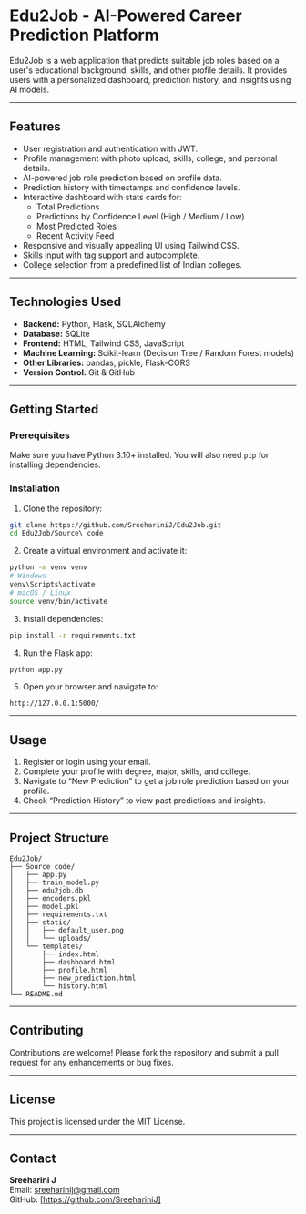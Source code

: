 # Edu2Job - AI-Powered Career Prediction Platform

Edu2Job is a web application that predicts suitable job roles based on a user's educational background, skills, and other profile details. It provides users with a personalized dashboard, prediction history, and insights using AI models.

---

## Features

- User registration and authentication with JWT.
- Profile management with photo upload, skills, college, and personal details.
- AI-powered job role prediction based on profile data.
- Prediction history with timestamps and confidence levels.
- Interactive dashboard with stats cards for:
  - Total Predictions
  - Predictions by Confidence Level (High / Medium / Low)
  - Most Predicted Roles
  - Recent Activity Feed
- Responsive and visually appealing UI using Tailwind CSS.
- Skills input with tag support and autocomplete.
- College selection from a predefined list of Indian colleges.

---

## Technologies Used

- **Backend:** Python, Flask, SQLAlchemy
- **Database:** SQLite
- **Frontend:** HTML, Tailwind CSS, JavaScript
- **Machine Learning:** Scikit-learn (Decision Tree / Random Forest models)
- **Other Libraries:** pandas, pickle, Flask-CORS
- **Version Control:** Git & GitHub

---

## Getting Started

### Prerequisites

Make sure you have Python 3.10+ installed. You will also need `pip` for installing dependencies.

### Installation

1. Clone the repository:

```bash
git clone https://github.com/SreehariniJ/Edu2Job.git
cd Edu2Job/Source\ code
```

2. Create a virtual environment and activate it:

```bash
python -m venv venv
# Windows
venv\Scripts\activate
# macOS / Linux
source venv/bin/activate
```

3. Install dependencies:

```bash
pip install -r requirements.txt
```

4. Run the Flask app:

```bash
python app.py
```

5. Open your browser and navigate to:

```
http://127.0.0.1:5000/
```

---

## Usage

1. Register or login using your email.
2. Complete your profile with degree, major, skills, and college.
3. Navigate to “New Prediction” to get a job role prediction based on your profile.
4. Check “Prediction History” to view past predictions and insights.

---

## Project Structure

```
Edu2Job/
├── Source code/
│   ├── app.py
│   ├── train_model.py
│   ├── edu2job.db
│   ├── encoders.pkl
│   ├── model.pkl
│   ├── requirements.txt
│   ├── static/
│   │   ├── default_user.png
│   │   └── uploads/
│   └── templates/
│       ├── index.html
│       ├── dashboard.html
│       ├── profile.html
│       ├── new_prediction.html
│       └── history.html
└── README.md
```

---

## Contributing

Contributions are welcome! Please fork the repository and submit a pull request for any enhancements or bug fixes.

---

## License

This project is licensed under the MIT License.

---

## Contact

**Sreeharini J**  
Email: sreeharinij@gmail.com  
GitHub: [https://github.com/SreehariniJ]
